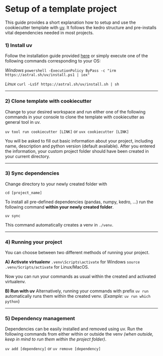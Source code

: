 # Setup of a template project

This guide provides a short explanation how to setup and use the cookiecutter template with [uv](https://docs.astral.sh/uv/). It follows the kedro structure and pre-installs vital dependencies needed in most projects.

### 1) Install uv

Follow the installation guide provided [here](https://docs.astral.sh/uv/getting-started/installation/) or simply execute one of the following commands corresponding to your OS:

*Windows*
`powershell -ExecutionPolicy ByPass -c "irm https://astral.sh/uv/install.ps1 | iex"`

*Linux*
`curl -LsSf https://astral.sh/uv/install.sh | sh`

---

### 2) Clone template with cookiecutter

Change to your desired workspace and run either one of the following commands in your console to clone the template with cookiecutter as general tool in uv.

`uv tool run cookiecutter [LINK]` or `uvx cookiecutter [LINK]`

You will be asked to fill out basic information about your project, including name, description and python version (default available).
After you entered the information, your custom project folder should have been created in your current directory.

---

### 3) Sync dependencies

Change directory to your newly created folder with

`cd [project_name]`

To install all pre-defined dependencies (pandas, numpy, kedro, ...) run the following command **within your newly created folder**.

`uv sync`

This command automatically creates a venv in `./venv`.

---

### 4) Running your project

You can choose between two different methods of running your project.

**A) Activate virtualenv**
`.venv\Scripts\activate` for Windows 
`source .venv/Scripts/activate` for Linux/MacOS.

Now you can run your commands as usual within the created and activated virtualenv.

**B) Run with uv**
Alternatively, running your commands with prefix `uv run` automatically runs them within the created venv.
(*Example:* `uv run which python`)

---

### 5) Dependency management
Dependencies can be easily installed and removed using uv. Run the following commands from either within or outside the venv *(when outside, keep in mind to run them within the project folder)*.

`uv add [dependency]` or `uv remove [dependency]`
